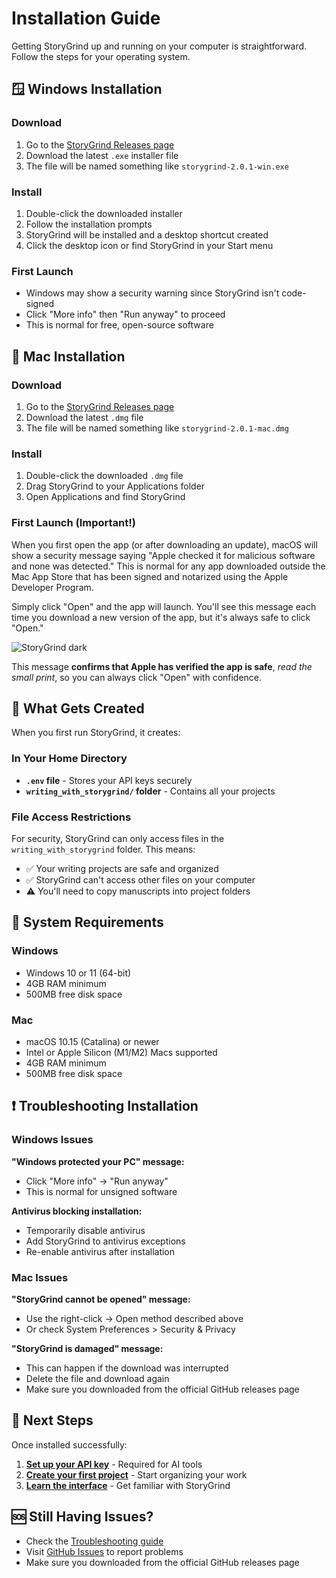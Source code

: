 # Installation Guide

Getting StoryGrind up and running on your computer is straightforward. Follow the steps for your operating system.

## 🪟 Windows Installation

### Download
1. Go to the [StoryGrind Releases page](https://github.com/cleesmith/storygrind/releases/latest)
2. Download the latest `.exe` installer file
3. The file will be named something like `storygrind-2.0.1-win.exe`

### Install
1. Double-click the downloaded installer
2. Follow the installation prompts
3. StoryGrind will be installed and a desktop shortcut created
4. Click the desktop icon or find StoryGrind in your Start menu

### First Launch
- Windows may show a security warning since StoryGrind isn't code-signed
- Click "More info" then "Run anyway" to proceed
- This is normal for free, open-source software

## 🍎 Mac Installation

### Download
1. Go to the [StoryGrind Releases page](https://github.com/cleesmith/storygrind/releases/latest)
2. Download the latest `.dmg` file
3. The file will be named something like `storygrind-2.0.1-mac.dmg`

### Install
1. Double-click the downloaded `.dmg` file
2. Drag StoryGrind to your Applications folder
3. Open Applications and find StoryGrind

### First Launch (Important!)
When you first open the app (or after downloading an update), macOS will show a security message saying "Apple checked it for malicious software and none was detected." This is normal for any app downloaded outside the Mac App Store that has been signed and notarized using the Apple Developer Program.

Simply click "Open" and the app will launch. You'll see this message each time you download a new version of the app, but it's always safe to click "Open."

![StoryGrind dark](../blob/main/resources/storygrind_dmg_install.png?raw=true)

This message **confirms that Apple has verified the app is safe**, *read the small print*, so you can always click "Open" with confidence.

## 📁 What Gets Created

When you first run StoryGrind, it creates:

### In Your Home Directory
- **`.env` file** - Stores your API keys securely
- **`writing_with_storygrind/` folder** - Contains all your projects

### File Access Restrictions
For security, StoryGrind can only access files in the `writing_with_storygrind` folder. This means:
- ✅ Your writing projects are safe and organized
- ✅ StoryGrind can't access other files on your computer
- ⚠️ You'll need to copy manuscripts into project folders

## 🔧 System Requirements

### Windows
- Windows 10 or 11 (64-bit)
- 4GB RAM minimum
- 500MB free disk space

### Mac
- macOS 10.15 (Catalina) or newer
- Intel or Apple Silicon (M1/M2) Macs supported
- 4GB RAM minimum
- 500MB free disk space

## ❗ Troubleshooting Installation

### Windows Issues
**"Windows protected your PC" message:**
- Click "More info" → "Run anyway"
- This is normal for unsigned software

**Antivirus blocking installation:**
- Temporarily disable antivirus
- Add StoryGrind to antivirus exceptions
- Re-enable antivirus after installation

### Mac Issues
**"StoryGrind cannot be opened" message:**
- Use the right-click → Open method described above
- Or check System Preferences > Security & Privacy

**"StoryGrind is damaged" message:**
- This can happen if the download was interrupted
- Delete the file and download again
- Make sure you downloaded from the official GitHub releases page

## 🎯 Next Steps

Once installed successfully:

1. **[Set up your API key](API-Setup-Guide)** - Required for AI tools
2. **[Create your first project](Getting-Started)** - Start organizing your work
3. **[Learn the interface](User-Interface-Guide)** - Get familiar with StoryGrind

## 🆘 Still Having Issues?

- Check the [Troubleshooting guide](Troubleshooting)
- Visit [GitHub Issues](https://github.com/cleesmith/storygrind/issues) to report problems
- Make sure you downloaded from the official GitHub releases page
